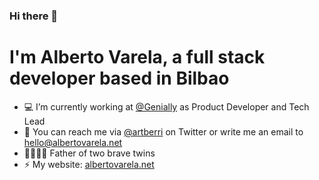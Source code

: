 ### Hi there 👋 

# I'm Alberto Varela, a full stack developer based in Bilbao

- :computer: I’m currently working at [@Genially](https://github.com/Genially) as Product Developer and Tech Lead
- :love_letter: You can reach me via [@artberri](https://twitter.com/artberri) on Twitter or write me an email to [hello@albertovarela.net](mailto:hello@albertovarela.net)
- :family_man_woman_girl_girl: Father of two brave twins
- ⚡ My website: [albertovarela.net](https://www.albertovarela.net/)

<!--

* WordCamp Bilbao 2016 (June 2016)  
  Desplegando WordPress como un profesional
* Tikitalka #1 (October 2016)  
  Automation: Infrastruture, Software & Deploy
* Software Crafters Barcelona 2017 (October 2017):  
  Infrastructure as Code with Terraform  
* Software Crafters Bilbao (March 2018)  
  HTTP2, ¿han caducado mis buenas prácticas?
* Global Azure Bootcamp (April 2018)  
  Azure infrastructure as code with Terraform
* Tikitalka #22 (May 2018)  
  Conceptos básicos sobre Wear OS (Android Wear)
* BilbaoTechWeek 2018 (November 2018)  
  Personal Branding para (futuros) desarrolladores.
* Commit Conf (November 2018)  
  Infrastructure as Code with Terraform
* Dev Day: Más que Código (March 2019)  
  10 claves en la gestión de dependencias con Javascript
* Plain Concepts DevOps Day (March 2019)  
  Aprovisionamiento multi-proveedor con Terraform
* JavaScript: Tips and Tricks (April 2019)  
  10 claves en la gestión de dependencias con Javascript
* DotNet 2019 (June, 2019)  
  Infraestructura como código en Azure
-->
